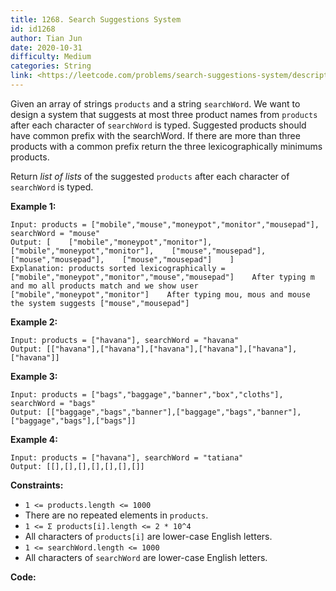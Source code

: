 ```yaml
---
title: 1268. Search Suggestions System
id: id1268
author: Tian Jun
date: 2020-10-31
difficulty: Medium
categories: String
link: <https://leetcode.com/problems/search-suggestions-system/description/>
---
```


Given an array of strings `products` and a string `searchWord`. We want to
design a system that suggests at most three product names from `products`
after each character of `searchWord` is typed. Suggested products should have
common prefix with the searchWord. If there are more than three products with
a common prefix return the three lexicographically minimums products.

Return _list of lists_ of the suggested `products` after each character of
`searchWord` is typed.



**Example 1:**
            
	Input: products = ["mobile","mouse","moneypot","monitor","mousepad"], searchWord = "mouse"    
	Output: [    ["mobile","moneypot","monitor"],    ["mobile","moneypot","monitor"],    ["mouse","mousepad"],    ["mouse","mousepad"],    ["mouse","mousepad"]    ]    
	Explanation: products sorted lexicographically = ["mobile","moneypot","monitor","mouse","mousepad"]    After typing m and mo all products match and we show user ["mobile","moneypot","monitor"]    After typing mou, mous and mouse the system suggests ["mouse","mousepad"]    

**Example 2:**
            
	Input: products = ["havana"], searchWord = "havana"    
	Output: [["havana"],["havana"],["havana"],["havana"],["havana"],["havana"]]    

**Example 3:**
            
	Input: products = ["bags","baggage","banner","box","cloths"], searchWord = "bags"    
	Output: [["baggage","bags","banner"],["baggage","bags","banner"],["baggage","bags"],["bags"]]    

**Example 4:**
            
	Input: products = ["havana"], searchWord = "tatiana"    
	Output: [[],[],[],[],[],[],[]]    



**Constraints:**

  * `1 <= products.length <= 1000`
  * There are no repeated elements in `products`.
  * `1 <= Σ products[i].length <= 2 * 10^4`
  * All characters of `products[i]` are lower-case English letters.
  * `1 <= searchWord.length <= 1000`
  * All characters of `searchWord` are lower-case English letters.


**Code:**
